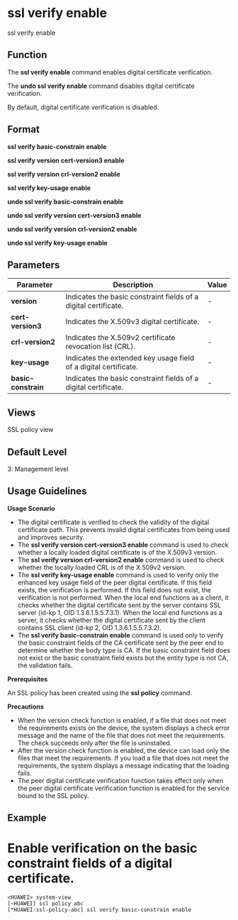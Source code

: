 ssl verify enable
=================

ssl verify enable

Function
--------



The **ssl verify enable** command enables digital certificate verification.

The **undo ssl verify enable** command disables digital certificate verification.



By default, digital certificate verification is disabled.


Format
------

**ssl verify basic-constrain enable**

**ssl verify version cert-version3 enable**

**ssl verify version crl-version2 enable**

**ssl verify key-usage enable**

**undo ssl verify basic-constrain enable**

**undo ssl verify version cert-version3 enable**

**undo ssl verify version crl-version2 enable**

**undo ssl verify key-usage enable**


Parameters
----------

| Parameter | Description | Value |
| --- | --- | --- |
| **version** | Indicates the basic constraint fields of a digital certificate. | - |
| **cert-version3** | Indicates the X.509v3 digital certificate. | - |
| **crl-version2** | Indicates the X.509v2 certificate revocation list (CRL). | - |
| **key-usage** | Indicates the extended key usage field of a digital certificate. | - |
| **basic-constrain** | Indicates the basic constraint fields of a digital certificate. | - |



Views
-----

SSL policy view


Default Level
-------------

3: Management level


Usage Guidelines
----------------

**Usage Scenario**

* The digital certificate is verified to check the validity of the digital certificate path. This prevents invalid digital certificates from being used and improves security.
* The **ssl verify version cert-version3 enable** command is used to check whether a locally loaded digital certificate is of the X.509v3 version.
* The **ssl verify version crl-version2 enable** command is used to check whether the locally loaded CRL is of the X.509v2 version.
* The **ssl verify key-usage enable** command is used to verify only the enhanced key usage field of the peer digital certificate. If this field exists, the verification is performed. If this field does not exist, the verification is not performed. When the local end functions as a client, it checks whether the digital certificate sent by the server contains SSL server (id-kp 1, OID 1.3.6.1.5.5.7.3.1). When the local end functions as a server, it checks whether the digital certificate sent by the client contains SSL client (id-kp 2, OID 1.3.6.1.5.5.7.3.2).
* The **ssl verify basic-constrain enable** command is used only to verify the basic constraint fields of the CA certificate sent by the peer end to determine whether the body type is CA. If the basic constraint field does not exist or the basic constraint field exists but the entity type is not CA, the validation fails.

**Prerequisites**

An SSL policy has been created using the **ssl policy** command.

**Precautions**

* When the version check function is enabled, if a file that does not meet the requirements exists on the device, the system displays a check error message and the name of the file that does not meet the requirements. The check succeeds only after the file is uninstalled.
* After the version check function is enabled, the device can load only the files that meet the requirements. If you load a file that does not meet the requirements, the system displays a message indicating that the loading fails.
* The peer digital certificate verification function takes effect only when the peer digital certificate verification function is enabled for the service bound to the SSL policy.

Example
-------

# Enable verification on the basic constraint fields of a digital certificate.
```
<HUAWEI> system-view
[~HUAWEI] ssl policy abc
[*HUAWEI-ssl-policy-abc] ssl verify basic-constrain enable

```